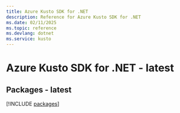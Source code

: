 ```yaml
---
title: Azure Kusto SDK for .NET
description: Reference for Azure Kusto SDK for .NET
ms.date: 02/11/2025
ms.topic: reference
ms.devlang: dotnet
ms.service: kusto
---
```

# Azure Kusto SDK for .NET - latest
## Packages - latest
[!INCLUDE [packages](kusto-index.md)]